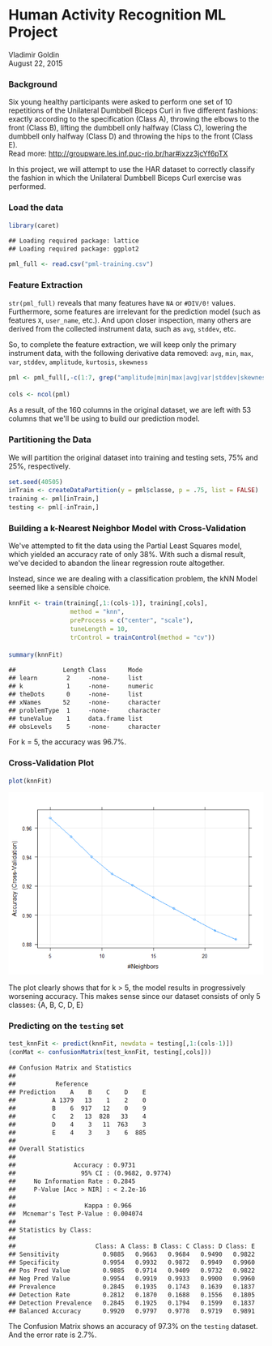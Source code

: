 # Human Activity Recognition ML Project
Vladimir Goldin  
August 22, 2015  

### Background

Six young healthy participants were asked to perform one set of 10 repetitions of the Unilateral Dumbbell Biceps Curl in five different fashions: exactly according to the specification (Class A), throwing the elbows to the front (Class B), lifting the dumbbell only halfway (Class C), lowering the dumbbell only halfway (Class D) and throwing the hips to the front (Class E).  
Read more: <http://groupware.les.inf.puc-rio.br/har#ixzz3jcYf6pTX>

In this project, we will attempt to use the HAR dataset to correctly classify the fashion in which the Unilateral Dumbbell Biceps Curl exercise was performed.

### Load the data


```r
library(caret)
```

```
## Loading required package: lattice
## Loading required package: ggplot2
```

```r
pml_full <- read.csv("pml-training.csv")
```

### Feature Extraction

`str(pml_full)` reveals that many features have `NA` or `#DIV/0!` values. Furthermore, some features are irrelevant for the prediction model (such as features `X`, `user_name`, etc.). And upon closer inspection, many others are derived from the collected instrument data, such as `avg`, `stddev`, etc. 

So, to complete the feature extraction, we will keep only the primary instrument data, with the following derivative data removed: `avg`, `min`, `max`, `var`, `stddev`, `amplitude`, `kurtosis`, `skewness`


```r
pml <- pml_full[,-c(1:7, grep("amplitude|min|max|avg|var|stddev|skewness|kurtosis", names(pml_full), ignore.case = TRUE))]

cols <- ncol(pml)
```

As a result, of the 160 columns in the original dataset, we are left with 53 columns that we'll be using to build our prediction model.

### Partitioning the Data

We will partition the original dataset into training and testing sets, 75% and 25%, respectively.


```r
set.seed(40505)
inTrain <- createDataPartition(y = pml$classe, p = .75, list = FALSE)
training <- pml[inTrain,]
testing <- pml[-inTrain,]
```

### Building a k-Nearest Neighbor Model with Cross-Validation

We've attempted to fit the data using the Partial Least Squares model, which yielded an accuracy rate of only 38%. With such a dismal result, we've decided to abandon the linear regression route altogether.

Instead, since we are dealing with a classification problem, the kNN Model seemed like a sensible choice.


```r
knnFit <- train(training[,1:(cols-1)], training[,cols],
                 method = "knn",
                 preProcess = c("center", "scale"),
                 tuneLength = 10,
                 trControl = trainControl(method = "cv"))

summary(knnFit)
```

```
##             Length Class      Mode     
## learn        2     -none-     list     
## k            1     -none-     numeric  
## theDots      0     -none-     list     
## xNames      52     -none-     character
## problemType  1     -none-     character
## tuneValue    1     data.frame list     
## obsLevels    5     -none-     character
```

For k = 5, the accuracy was 96.7%.

### Cross-Validation Plot


```r
plot(knnFit)
```

![](pml-project_files/figure-html/unnamed-chunk-5-1.png) 

The plot clearly shows that for k > 5, the model results in progressively worsening accuracy. This makes sense since our dataset consists of only 5 classes: {A, B, C, D, E}

### Predicting on the `testing` set


```r
test_knnFit <- predict(knnFit, newdata = testing[,1:(cols-1)])
(conMat <- confusionMatrix(test_knnFit, testing[,cols]))
```

```
## Confusion Matrix and Statistics
## 
##           Reference
## Prediction    A    B    C    D    E
##          A 1379   13    1    2    0
##          B    6  917   12    0    9
##          C    2   13  828   33    4
##          D    4    3   11  763    3
##          E    4    3    3    6  885
## 
## Overall Statistics
##                                           
##                Accuracy : 0.9731          
##                  95% CI : (0.9682, 0.9774)
##     No Information Rate : 0.2845          
##     P-Value [Acc > NIR] : < 2.2e-16       
##                                           
##                   Kappa : 0.966           
##  Mcnemar's Test P-Value : 0.004074        
## 
## Statistics by Class:
## 
##                      Class: A Class: B Class: C Class: D Class: E
## Sensitivity            0.9885   0.9663   0.9684   0.9490   0.9822
## Specificity            0.9954   0.9932   0.9872   0.9949   0.9960
## Pos Pred Value         0.9885   0.9714   0.9409   0.9732   0.9822
## Neg Pred Value         0.9954   0.9919   0.9933   0.9900   0.9960
## Prevalence             0.2845   0.1935   0.1743   0.1639   0.1837
## Detection Rate         0.2812   0.1870   0.1688   0.1556   0.1805
## Detection Prevalence   0.2845   0.1925   0.1794   0.1599   0.1837
## Balanced Accuracy      0.9920   0.9797   0.9778   0.9719   0.9891
```

The Confusion Matrix shows an accuracy of 97.3% on the `testing` dataset. And the error rate is 2.7%.
